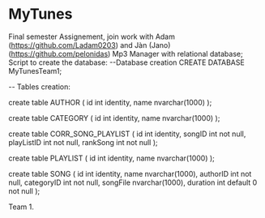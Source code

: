 # MyTunes
Final semester Assignement, join work with Adam (https://github.com/Ladam0203) and Jàn (Jano) (https://github.com/pelonidas)
Mp3 Manager with relational database;
Script to create the database:
--Database creation
CREATE DATABASE MyTunesTeam1;

-- Tables creation:

create table AUTHOR (
	id int identity,
	name nvarchar(1000)
);

create table CATEGORY (
	id int identity,
	name nvarchar(1000)
);

create table CORR_SONG_PLAYLIST (
	id int identity,
	songID int not null,
	playListID int not null,
	rankSong int not null
);

create table PLAYLIST (
	id int identity,
	name nvarchar(1000)
);


create table SONG (
	id int identity,
	name nvarchar(1000),
	authorID int not null,
	categoryID int not null,
	songFile nvarchar(1000),
	duration int default 0 not null
);

Team 1.

